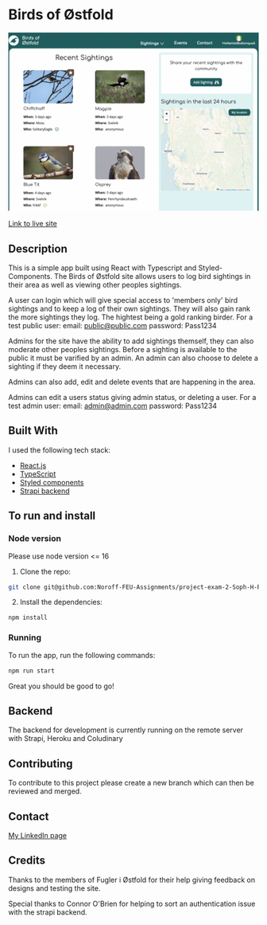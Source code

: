 # Birds of Østfold

![image](https://github.com/Noroff-FEU-Assignments/project-exam-2-Soph-H-P/blob/main/src/assets/site-preview.png?raw=true)


[Link to live site](https://birds-of-ostfold.netlify.app/)

## Description

This is a simple app built using React with Typescript and Styled-Components.
The Birds of Østfold site allows users to log bird sightings in their area as well as viewing
other peoples sightings.

A user can login which will give special access to 'members only' bird sightings and to keep a log of their
own sightings. They will also gain rank the more sightings they log. The hightest being a gold ranking birder.
For a test public user:
email: public@public.com
password: Pass1234

Admins for the site have the ability to add sightings themself, they can also moderate other peoples sightings.
Before a sighting is available to the public it must be varified by an admin. An admin can also choose to delete a
sighting if they deem it necessary.

Admins can also add, edit and delete events that are happening in the area.

Admins can edit a users status giving admin status, or deleting a user.
For a test admin user:
email: admin@admin.com
password: Pass1234

## Built With

I used the following tech stack:

- [React.js](https://reactjs.org/)
- [TypeScript](https://www.typescriptlang.org/)
- [Styled components](https://styled-components.com/)
- [Strapi backend](https://strapi.io/)

## To run and install

### Node version

Please use node version <= 16

1. Clone the repo:

```bash
git clone git@github.com:Noroff-FEU-Assignments/project-exam-2-Soph-H-P.git
```

2. Install the dependencies:

```
npm install
```

### Running

To run the app, run the following commands:

```bash
npm run start
```

Great you should be good to go!

## Backend

The backend for development is currently running on the remote server with Strapi, Heroku and Coludinary

## Contributing

To contribute to this project please create a new branch which can then be reviewed and merged.

## Contact

[My LinkedIn page](https://www.linkedin.com/in/smphaugland/)

## Credits

Thanks to the members of Fugler i Østfold for their help giving feedback on designs and testing the site.

Special thanks to Connor O'Brien for helping to sort an authentication issue with the strapi backend.
